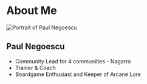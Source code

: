 ---
---
# About Me

<div class="flex-grow-1 grid items-center grid-cols-2 -mt-20">
  <img src="/paul.jpg" alt="Portrait of Paul Negoescu" class="rounded-full outline outline-offset-5 w-50 justify-self-center" />
  <div class="-ml-15">
    <h2 class="mb-4">Paul Negoescu</h2>
    <ul>
      <li v-click>Community Lead for 4 communities - Nagarro</li>
      <li v-click>Trainer & Coach</li>
      <li v-click>Boardgame Enthusiast and Keeper of Arcane Lore</li>
    </ul>
  </div>
</div>

<!-- 
[click] Community Lead
[click] Trainer and Coach at Scoala Informala, Digital Stack and volunteering, mainly Front-end
[click] Love Boardgames and RPGs
 -->
